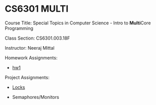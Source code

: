 # CS6301 MULTI

Course Title: Special Topics in Computer Science - Intro to **Multi**Core
Programming

Class Section: CS6301.003.18F

Instructor: Neeraj Mittal

Homework Assignments:

- [hw1](./hw1.pdf)

Project Assignments:

- [Locks](https://cs6301.github.io/Lock/)

- Semaphores/Monitors

